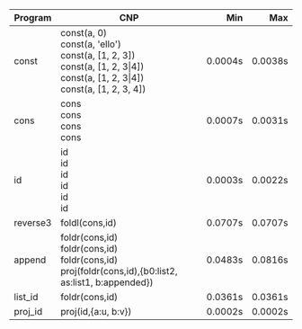 Program | CNP | Min | Max
--- | --- | ---: | ---:
const | const(a, 0)<br/>const(a, 'ello')<br/>const(a, [1, 2, 3])<br/>const(a, [1, 2, 3\|4])<br/>const(a, [1, 2, 3\|4])<br/>const(a, [1, 2, 3, 4]) | 0.0004s | 0.0038s
cons | cons<br/>cons<br/>cons<br/>cons | 0.0007s | 0.0031s
id | id<br/>id<br/>id<br/>id<br/>id<br/>id | 0.0003s | 0.0022s
reverse3 | foldl(cons,id) | 0.0707s | 0.0707s
append | foldr(cons,id)<br/>foldr(cons,id)<br/>foldr(cons,id)<br/>proj(foldr(cons,id),{b0:list2, as:list1, b:appended}) | 0.0483s | 0.0816s
list_id | foldr(cons,id) | 0.0361s | 0.0361s
proj_id | proj(id,{a:u, b:v}) | 0.0002s | 0.0002s
